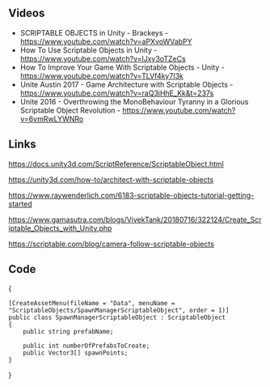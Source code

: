   ## Videos
  
  * SCRIPTABLE OBJECTS in Unity - Brackeys - https://www.youtube.com/watch?v=aPXvoWVabPY
  * How To Use Scriptable Objects in Unity - https://www.youtube.com/watch?v=lJxy3oTZeCs
  * How To Improve Your Game With Scriptable Objects - Unity - https://www.youtube.com/watch?v=TLVf4ky7I3k
  * Unite Austin 2017 - Game Architecture with Scriptable Objects - https://www.youtube.com/watch?v=raQ3iHhE_Kk&t=237s
  * Unite 2016 - Overthrowing the MonoBehaviour Tyranny in a Glorious Scriptable Object Revolution - https://www.youtube.com/watch?v=6vmRwLYWNRo

  
  ## Links
  
https://docs.unity3d.com/ScriptReference/ScriptableObject.html

https://unity3d.com/how-to/architect-with-scriptable-objects

https://www.raywenderlich.com/6183-scriptable-objects-tutorial-getting-started

https://www.gamasutra.com/blogs/VivekTank/20180716/322124/Create_Scriptable_Objects_with_Unity.php

https://scriptable.com/blog/camera-follow-scriptable-objects


  ## Code
  {

    [CreateAssetMenu(fileName = "Data", menuName = "ScriptableObjects/SpawnManagerScriptableObject", order = 1)]
    public class SpawnManagerScriptableObject : ScriptableObject
    {
        public string prefabName;

        public int numberOfPrefabsToCreate;
        public Vector3[] spawnPoints;
    }

  }
